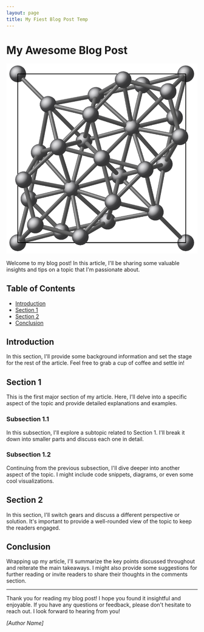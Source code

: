 ```yaml
---
layout: page
title: My Fiest Blog Post Temp
---
```


# My Awesome Blog Post

![Cover Image](/assets/fig/postfigs/crystal.png)

Welcome to my blog post! In this article, I'll be sharing some valuable insights and tips on a topic that I'm passionate about.

## Table of Contents
- [Introduction](#introduction)
- [Section 1](#section-1)
- [Section 2](#section-2)
- [Conclusion](#conclusion)

## Introduction
In this section, I'll provide some background information and set the stage for the rest of the article. Feel free to grab a cup of coffee and settle in!

## Section 1
This is the first major section of my article. Here, I'll delve into a specific aspect of the topic and provide detailed explanations and examples.

### Subsection 1.1
In this subsection, I'll explore a subtopic related to Section 1. I'll break it down into smaller parts and discuss each one in detail.

### Subsection 1.2
Continuing from the previous subsection, I'll dive deeper into another aspect of the topic. I might include code snippets, diagrams, or even some cool visualizations.

## Section 2
In this section, I'll switch gears and discuss a different perspective or solution. It's important to provide a well-rounded view of the topic to keep the readers engaged.

## Conclusion
Wrapping up my article, I'll summarize the key points discussed throughout and reiterate the main takeaways. I might also provide some suggestions for further reading or invite readers to share their thoughts in the comments section.

---

Thank you for reading my blog post! I hope you found it insightful and enjoyable. If you have any questions or feedback, please don't hesitate to reach out. I look forward to hearing from you!

*[Author Name]*

